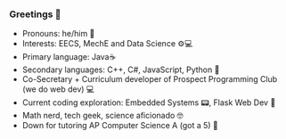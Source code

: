 ### Greetings 👋

- Pronouns: he/him 👦
- Interests: EECS, MechE and Data Science ⚙💻
- Primary language: Java☕
- Secondary languages: C++, C#, JavaScript, Python 🐍
- Co-Secretary + Curriculum developer of Prospect Programming Club (we do web dev) 💻
- Current coding exploration: Embedded Systems 📟, Flask Web Dev 🧪
- Math nerd, tech geek, science aficionado 🤓
- Down for tutoring AP Computer Science A (got a 5) 📕
